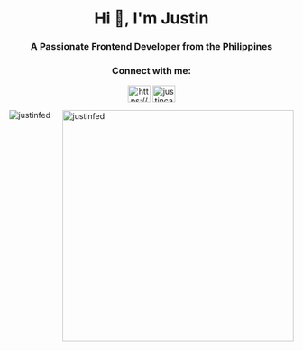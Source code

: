 <h1 align="center">Hi 👋, I'm Justin</h1>
<h3 align="center">A Passionate Frontend Developer from the Philippines</h3>

<h3 align="center">Connect with me:</h3>
<p align="center">
<a href="https://linkedin.com/in/https://www.linkedin.com/in/justin-cantillo-5b49b5189/" target="blank"><img align="center" src="https://raw.githubusercontent.com/rahuldkjain/github-profile-readme-generator/master/src/images/icons/Social/linked-in-alt.svg" alt="https://www.linkedin.com/in/justin-cantillo-5b49b5189/" height="30" width="40" /></a>
<a href="https://discord.gg/justincantillo" target="blank"><img align="center" src="https://raw.githubusercontent.com/rahuldkjain/github-profile-readme-generator/master/src/images/icons/Social/discord.svg" alt="justincantillo" height="30" width="40" /></a>
</p>

<p><img align="left" src="https://github-readme-stats-sigma-five.vercel.app/api/top-langs?username=justinfed&show_icons=true&locale=en&layout=compact" alt="justinfed" /></p>



<p><img align="right" src="https://github-readme-streak-stats.herokuapp.com/?user=justinfed&" alt="justinfed" width="410"/></p>
